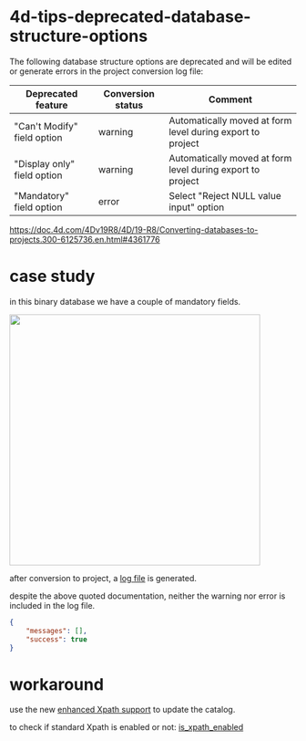 # 4d-tips-deprecated-database-structure-options

The following database structure options are deprecated and will be edited or generate errors in the project conversion log file: 

|Deprecated feature	|Conversion status	|Comment|
|-|-|-|
|"Can't Modify" field option|	warning	|Automatically moved at form level during export to project|
|"Display only" field option|	warning	|Automatically moved at form level during export to project|
|"Mandatory" field option|	error	|Select "Reject NULL value input" option|

https://doc.4d.com/4Dv19R8/4D/19-R8/Converting-databases-to-projects.300-6125736.en.html#4361776

# case study

in this binary database we have a couple of mandatory fields.

<img width="440" alt="" src="https://github.com/miyako/4d-tips-deprecated-database-structure-options/assets/1725068/91347b41-617c-469a-86bf-140772524a45">

after conversion to project, a [log file](https://github.com/miyako/4d-tips-deprecated-database-structure-options/blob/main/example.4dbase/Logs/Conversion%202023-06-07T11-18-06.json) is generated.

despite the above quoted documentation, neither the warning nor error is included in the log file.

```json
{
	"messages": [],
	"success": true
}
```

# workaround

use the new [enhanced Xpath support](https://blog.4d.com/enhanced-xpath-support/) to update the catalog.

to check if standard Xpath is enabled or not: [is_xpath_enabled](blob/main/example.4dbase/Project/Sources/Methods/is_xpath_enabled.4dm)
